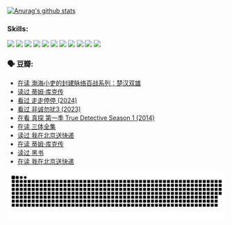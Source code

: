 
[![Anurag's github stats](https://github-readme-stats.vercel.app/api?username=w940853815)](https://github.com/anuraghazra/github-readme-stats)

### Skills:

<code><img height="32" src="https://cdn.jsdelivr.net/npm/simple-icons@v5/icons/python.svg"></code>
<code><img height="32" src="https://cdn.jsdelivr.net/npm/simple-icons@v5/icons/javascript.svg"></code>
<code><img height="32" src="https://cdn.jsdelivr.net/npm/simple-icons@v5/icons/django.svg"></code>
<code><img height="32" src="https://cdn.jsdelivr.net/npm/simple-icons@v5/icons/flask.svg"></code>
<code><img height="32" src="https://cdn.jsdelivr.net/npm/simple-icons@v5/icons/vuetify.svg"></code>
<code><img height="32" src="https://cdn.jsdelivr.net/npm/simple-icons@v5/icons/git.svg"></code>
<code><img height="32" src="https://cdn.jsdelivr.net/npm/simple-icons@v5/icons/docker.svg"></code>
<code><img height="32" src="https://cdn.jsdelivr.net/npm/simple-icons@v5/icons/postgresql.svg"></code>
<code><img height="32" src="https://cdn.jsdelivr.net/npm/simple-icons@v5/icons/elasticsearch.svg"></code>
<code><img height="32" src="https://cdn.jsdelivr.net/npm/simple-icons@v5/icons/macos.svg"></code>
<code><img height="32" src="https://cdn.jsdelivr.net/npm/simple-icons@v5/icons/linux.svg"></code>

### 🗣 豆瓣:

<!-- DOUBAN-ACTIVITIES:START -->
- [在读 渤海小吏的封建脉络百战系列：楚汉双雄](https://www.douban.com/people/136069238/status/4700950146/?_i=25358566)
- [读过 蒂姆·库克传](https://www.douban.com/people/136069238/status/4700949869/?_i=25358566)
- [看过 走走停停‎ (2024)](https://www.douban.com/people/136069238/status/4684430230/?_i=25358566)
- [看过 非诚勿扰3‎ (2023)](https://www.douban.com/people/136069238/status/4676324100/?_i=25358566)
- [在看 真探 第一季 True Detective Season 1‎ (2014)](https://www.douban.com/people/136069238/status/4673382852/?_i=25358566)
- [在读 三体全集](https://www.douban.com/people/136069238/status/4672842521/?_i=25358566)
- [读过 我在北京送快递](https://www.douban.com/people/136069238/status/4672842036/?_i=25358566)
- [在读 蒂姆·库克传](https://www.douban.com/people/136069238/status/4663517053/?_i=25358566)
- [读过 黑书](https://www.douban.com/people/136069238/status/4663516022/?_i=25358566)
- [在读 我在北京送快递](https://www.douban.com/people/136069238/status/4658098365/?_i=25358566)
<!-- DOUBAN-ACTIVITIES:END -->


![Snake animation](https://raw.githubusercontent.com/w940853815/w940853815/output/github-contribution-grid-snake.svg)

<!--
**w940853815/w940853815** is a ✨ _special_ ✨ repository because its `README.md` (this file) appears on your GitHub profile.

Here are some ideas to get you started:

- 🔭 I’m currently working on ...
- 🌱 I’m currently learning ...
- 👯 I’m looking to collaborate on ...
- 🤔 I’m looking for help with ...
- 💬 Ask me about ...
- 📫 How to reach me: ...
- 😄 Pronouns: ...
- ⚡ Fun fact: ...
-->
